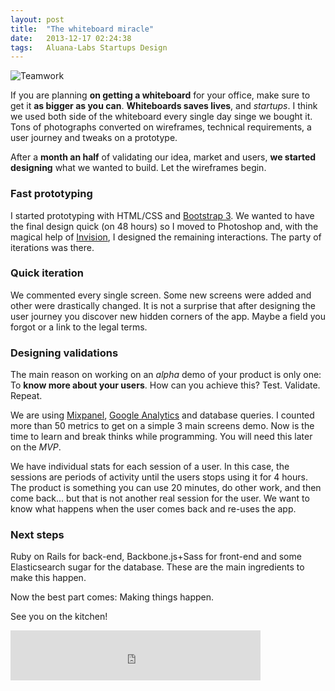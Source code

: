 ```yaml
---
layout: post
title:  "The whiteboard miracle"
date:   2013-12-17 02:24:38
tags:   Aluana-Labs Startups Design
---
```


![Teamwork](http://f.cl.ly/items/370J343S3A063a401Z33/office-bg.jpg)

If you are planning **on getting a whiteboard** for your office, make sure to get it **as bigger as you can**. **Whiteboards saves lives**, and *startups*. I think we used both side of the whiteboard every single day singe we bought it. Tons of photographs converted on wireframes, technical requirements, a user journey and tweaks on a prototype.

After a **month an half** of validating our idea, market and users, **we started designing** what we wanted to build. Let the wireframes begin.


### Fast prototyping

I started prototyping with HTML/CSS and [Bootstrap 3](http://getbootstrap.com/). We wanted to have the final design quick (on 48 hours) so I moved to Photoshop and, with the magical help of [Invision](http://www.invisionapp.com/), I designed the remaining interactions. The party of iterations was there.

### Quick iteration

We commented every single screen. Some new screens were added and other were drastically changed. It is not a surprise that after designing the user journey you discover new hidden corners of the app. Maybe a field you forgot or a link to the legal terms.

### Designing validations

The main reason on working on an *alpha* demo of your product is only one: To **know more about your users**. How can you achieve this? Test. Validate. Repeat.

We are using [Mixpanel](www.mixpanel.com), [Google Analytics](http://www.google.com/analytics/) and database queries. I counted more than 50 metrics to get on a simple 3 main screens demo. Now is the time to learn and break thinks while programming. You will need this later on the *MVP*.

We have individual stats for each session of a user. In this case, the sessions are periods of activity until the users stops using it for 4 hours. The product is something you can use 20 minutes, do other work, and then come back... but that is not another real session for the user. We want to know what happens when the user comes back and re-uses the app.

### Next steps

Ruby on Rails for back-end, Backbone.js+Sass for front-end and some Elasticsearch sugar for the database. These are the main ingredients to make this happen.

Now the best part comes: Making things happen.

See you on the kitchen!


<iframe width="400" height="80" src="https://rd.io/i/QWQ1izddQzWY/" frameborder="0"></iframe>
